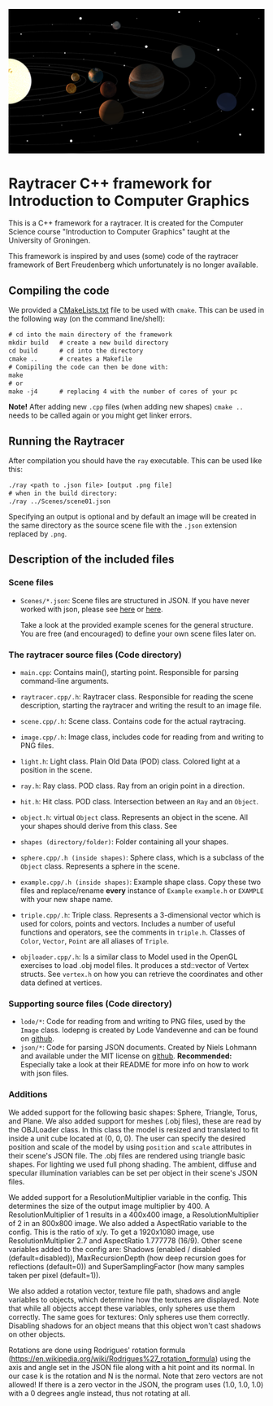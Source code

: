 ![Solar System](/scenes/SolarSystem_final_8k.png)

# Raytracer C++ framework for Introduction to Computer Graphics

This is a C++ framework for a raytracer. It is created for the Computer
Science course "Introduction to Computer Graphics" taught at the
University of Groningen.

This framework is inspired by and uses (some) code of the raytracer framework of
Bert Freudenberg which unfortunately is no longer available.

## Compiling the code

We provided a [CMakeLists.txt](CMakeLists.txt) file to be used with `cmake`.
This can be used in the following way (on the command line/shell):
```
# cd into the main directory of the framework
mkdir build   # create a new build directory
cd build      # cd into the directory
cmake ..      # creates a Makefile
# Comipiling the code can then be done with:
make
# or
make -j4      # replacing 4 with the number of cores of your pc
```
**Note!** After adding new `.cpp` files (when adding new shapes)
`cmake ..` needs to be called again or you might get linker errors.

## Running the Raytracer
After compilation you should have the `ray` executable.
This can be used like this:
```
./ray <path to .json file> [output .png file]
# when in the build directory:
./ray ../Scenes/scene01.json
```
Specifying an output is optional and by default an image will be created in
the same directory as the source scene file with the `.json` extension replaced
by `.png`.

## Description of the included files

### Scene files
* `Scenes/*.json`: Scene files are structured in JSON. If you have never
    worked with json, please see [here](https://en.wikipedia.org/wiki/JSON#Data_types,_syntax_and_example)
    or [here](https://www.json.org/).

    Take a look at the provided example scenes for the general structure.
    You are free (and encouraged) to define your own scene files later on.

### The raytracer source files (Code directory)

* `main.cpp`: Contains main(), starting point. Responsible for parsing
    command-line arguments.

* `raytracer.cpp/.h`: Raytracer class. Responsible for reading the scene
    description, starting the raytracer and writing the result to an image file.

* `scene.cpp/.h`: Scene class. Contains code for the actual raytracing.

* `image.cpp/.h`: Image class, includes code for reading from and writing to PNG
    files.

* `light.h`: Light class. Plain Old Data (POD) class. Colored light at a
    position in the scene.

* `ray.h`: Ray class. POD class. Ray from an origin point in a direction.

* `hit.h`: Hit class. POD class. Intersection between an `Ray` and an `Object`.

* `object.h`: virtual `Object` class. Represents an object in the scene.
    All your shapes should derive from this class. See

* `shapes (directory/folder)`: Folder containing all your shapes.

* `sphere.cpp/.h (inside shapes)`: Sphere class, which is a subclass of the
    `Object` class. Represents a sphere in the scene.

* `example.cpp/.h (inside shapes)`: Example shape class. Copy these two files
    and replace/rename **every** instance of `Example` `example.h` or `EXAMPLE`
    with your new shape name.

* `triple.cpp/.h`: Triple class. Represents a 3-dimensional vector which is
    used for colors, points and vectors.
    Includes a number of useful functions and operators, see the comments in
    `triple.h`.
    Classes of `Color`, `Vector`, `Point` are all aliases of `Triple`.

* `objloader.cpp/.h`: Is a similar class to Model used in the OpenGL
    exercises to load .obj model files. It produces a std::vector
    of Vertex structs. See `vertex.h` on how you can retrieve the
    coordinates and other data defined at vertices.

### Supporting source files (Code directory)

* `lode/*`: Code for reading from and writing to PNG files,
    used by the `Image` class.
    lodepng is created by Lode Vandevenne and can be found on
    [github](https://github.com/lvandeve/lodepng).
* `json/*`: Code for parsing JSON documents.
    Created by Niels Lohmann and available under the MIT license on
    [github](https://github.com/nlohmann/json).
    **Recommended:** Especially take a look at their README for more
    info on how to work with json files.


### Additions

We added support for the following basic shapes: Sphere, Triangle, Torus, and Plane.
We also added support for meshes (.obj files), these are read by the OBJLoader class. In this class the model is resized and translated to fit inside a unit cube located at (0, 0, 0). The user can specify the desired position and scale of the model by using `position` and `scale` attributes in their scene's JSON file. The .obj files are rendered using triangle basic shapes.
For lighting we used full phong shading. The ambient, diffuse and specular illumination variables can be set per object in their scene's JSON files.

We added support for a ResolutionMultiplier variable in the config. This determines the size of the output image multiplier by 400. A ResolutionMultiplier of 1 results in a 400x400 image, a ResolutionMultiplier of 2 in an 800x800 image. We also added a AspectRatio variable to the config. This is the ratio of x/y. To get a 1920x1080 image, use ResolutionMultiplier 2.7 and AspectRatio 1.777778 (16/9).
Other scene variables added to the config are: Shadows (enabled / disabled (default=disabled)), MaxRecursionDepth (how deep recursion goes for reflections (default=0)) and SuperSamplingFactor (how many samples taken per pixel (default=1)).

We also added a rotation vector, texture file path, shadows and angle variables to objects, which determine how the textures are displayed. Note that while all objects accept these variables, only spheres use them correctly. The same goes for textures: Only spheres use them correctly. Disabling shadows for an object means that this object won't cast shadows on other objects.

Rotations are done using Rodrigues' rotation formula (https://en.wikipedia.org/wiki/Rodrigues%27_rotation_formula) using the axis and angle set in the JSON file along with a hit point and its normal. In our case k is the rotation and N is the normal. Note that zero vectors are not allowed! If there is a zero vector in the JSON, the program uses (1.0, 1.0, 1.0) with a 0 degrees angle instead, thus not rotating at all.

